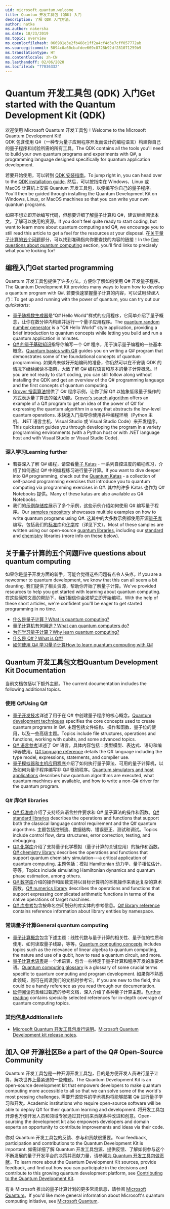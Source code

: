 ```yaml
---
uid: microsoft.quantum.welcome
title: Quantum 开发工具包 (QDK) 入门
description: 了解 QDK 入门方法。
author: natke
ms.author: nakersha
ms.date: 10/23/2019
ms.topic: overview
ms.openlocfilehash: 066981e3e2fb468c1ff2a4cf4d3e7cff057772ab
ms.sourcegitcommit: 5094c0a60cbafdee669c8728b92df281071259b9
ms.translationtype: HT
ms.contentlocale: zh-CN
ms.lasthandoff: 02/06/2020
ms.locfileid: "77036332"
---
```

# <a name="get-started-with-the-quantum-development-kit-qdk"></a><span data-ttu-id="21444-103">Quantum 开发工具包 (QDK) 入门</span><span class="sxs-lookup"><span data-stu-id="21444-103">Get started with the Quantum Development Kit (QDK)</span></span>

<span data-ttu-id="21444-104">欢迎使用 Microsoft Quantum 开发工具包！</span><span class="sxs-lookup"><span data-stu-id="21444-104">Welcome to the Microsoft Quantum Development Kit!</span></span>  
<span data-ttu-id="21444-105">QDK 包含使用 Q#（一种专为量子应用程序开发而设计的编程语言）构建你自己的量子程序和试验所需的所有工具。</span><span class="sxs-lookup"><span data-stu-id="21444-105">The QDK contains all the tools you'll need to build your own quantum programs and experiments with Q#, a programming language designed specifically for quantum application development.</span></span> 

<span data-ttu-id="21444-106">若要开始使用，可以转到 [QDK 安装指南](xref:microsoft.quantum.install)。</span><span class="sxs-lookup"><span data-stu-id="21444-106">To jump right in, you can head over to the [QDK installation guide](xref:microsoft.quantum.install).</span></span>
<span data-ttu-id="21444-107">然后，可以按指南在 Windows、Linux 或 MacOS 计算机上安装 Quantum 开发工具包，以便编写你自己的量子程序。</span><span class="sxs-lookup"><span data-stu-id="21444-107">You'll then be guided through installing the Quantum Development Kit on Windows, Linux, or MacOS machines so that you can write your own quantum programs.</span></span>

<span data-ttu-id="21444-108">如果不想立即开始编写代码，但想要详细了解量子计算和 Q#，建议继续阅读本文，了解可以使用的资源。</span><span class="sxs-lookup"><span data-stu-id="21444-108">If you don't feel quite ready to start coding, but want to learn more about quantum computing and Q#, we encourage you to still read this article to get a feel for the resources at your disposal.</span></span> <span data-ttu-id="21444-109">在[关于量子计算的五个问题](#five-questions-about-quantum-computing)部分，可以找到准确指向你要查找的内容的链接！</span><span class="sxs-lookup"><span data-stu-id="21444-109">In the [five questions about quantum computing](#five-questions-about-quantum-computing) section, you'll find links to precisely what you're looking for!</span></span>

## <a name="get-started-programming"></a><span data-ttu-id="21444-110">编程入门</span><span class="sxs-lookup"><span data-stu-id="21444-110">Get started programming</span></span>

<span data-ttu-id="21444-111">Quantum 开发工具包提供了许多方法，方便你了解如何使用 Q# 开发量子程序。</span><span class="sxs-lookup"><span data-stu-id="21444-111">The Quantum Development Kit provides many ways to learn how to develop a quantum program with Q#.</span></span>
<span data-ttu-id="21444-112">若要快速掌握量子计算的内容，可以试用*快速入门*：</span><span class="sxs-lookup"><span data-stu-id="21444-112">To get up and running with the power of quantum, you can try out our *quickstarts*:</span></span>

* <span data-ttu-id="21444-113">[量子随机数生成器](xref:microsoft.quantum.quickstarts.qrng)是“Q# Hello World”样式的应用程序，它简单介绍了量子概念，让你在数分钟内构建并运行一个量子应用程序。</span><span class="sxs-lookup"><span data-stu-id="21444-113">The [quantum random number generator](xref:microsoft.quantum.quickstarts.qrng) is a "Q# Hello World" style application, providing a brief introduction to quantum concepts while letting you build and run a quantum application in minutes.</span></span>
* <span data-ttu-id="21444-114">[Q# 的量子基础知识](xref:microsoft.quantum.write-program)指导你编写一个 Q# 程序，用于演示量子编程的一些基本概念。</span><span class="sxs-lookup"><span data-stu-id="21444-114">[Quantum basics with Q#](xref:microsoft.quantum.write-program) guides you on writing a Q# program that demonstrates some of the foundational concepts of quantum programming.</span></span> 
    <span data-ttu-id="21444-115">如果尚未做好开始编码的准备，你仍然可以在不安装 QDK 的情况下继续阅读本指南，大致了解 Q# 编程语言和基本的量子计算概念。</span><span class="sxs-lookup"><span data-stu-id="21444-115">If you are not ready to start coding, you can still follow along without installing the QDK and get an overview of the Q# programming language and the first concepts of quantum computing.</span></span>
* <span data-ttu-id="21444-116">[Grover 搜索算法](xref:microsoft.quantum.quickstarts.search)提供了 Q# 程序示例，让你了解 Q# 以抽象低级量子操作的方式表达量子算法的强大功能。</span><span class="sxs-lookup"><span data-stu-id="21444-116">[Grover’s search algorithm](xref:microsoft.quantum.quickstarts.search) offers an example of a Q# program to get an idea of the power of Q# for expressing the quantum algorithm in a way that abstracts the low-level quantum operations.</span></span> 
    <span data-ttu-id="21444-117">本快速入门指导你使用各种编程环境（Python 主机、.NET 语言主机、Visual Studio 或 Visual Studio Code）来开发程序。</span><span class="sxs-lookup"><span data-stu-id="21444-117">This quickstart guides you through developing the program in a variety programming environments (with a Python host or with .NET language host and with Visual Studio or Visual Studio Code).</span></span>

### <a name="learning-further"></a><span data-ttu-id="21444-118">深入学习</span><span class="sxs-lookup"><span data-stu-id="21444-118">Learning further</span></span>
* <span data-ttu-id="21444-119">若要深入了解 Q# 编程，请查看[量子 Katas](https://github.com/Microsoft/QuantumKatas) - 一系列自控进度的编程练习，介绍了如何通过 Q# 中的编程练习进行量子计算。</span><span class="sxs-lookup"><span data-stu-id="21444-119">If you want to dive deeper into Q# programming, check out the [Quantum Katas](https://github.com/Microsoft/QuantumKatas) - a collection of self-paced programming exercises that introduce you to quantum computing via programming exercises in Q#.</span></span>
    <span data-ttu-id="21444-120">其中的许多 Katas 也作为 Q# Notebooks 提供。</span><span class="sxs-lookup"><span data-stu-id="21444-120">Many of these katas are also available as Q# Notebooks.</span></span> 
* <span data-ttu-id="21444-121">我们的[示例存储库](https://github.com/Microsoft/Quantum)展示了多个示例，这些示例介绍如何使用 Q# 编写量子程序。</span><span class="sxs-lookup"><span data-stu-id="21444-121">Our [samples repository](https://github.com/Microsoft/Quantum) showcases multiple examples on how to write quantum programs using Q#.</span></span> <span data-ttu-id="21444-122">这其中的大多数示例都使用开源[量子库](https://github.com/Microsoft/QuantumLibraries)编写，包括我们的[标准](xref:microsoft.quantum.libraries.standard.intro)库和[化学](xref:microsoft.quantum.chemistry.concepts.intro)库（详见下文）。</span><span class="sxs-lookup"><span data-stu-id="21444-122">Most of these samples are written using our open-source [quantum libraries](https://github.com/Microsoft/QuantumLibraries), including our [standard](xref:microsoft.quantum.libraries.standard.intro) and [chemistry](xref:microsoft.quantum.chemistry.concepts.intro) libraries (more info on these below).</span></span>

## <a name="five-questions-about-quantum-computing"></a><span data-ttu-id="21444-123">关于量子计算的五个问题</span><span class="sxs-lookup"><span data-stu-id="21444-123">Five questions about quantum computing</span></span>

<span data-ttu-id="21444-124">如果你是量子开发方面的新手，可能会觉得这些问题有点令人头疼。</span><span class="sxs-lookup"><span data-stu-id="21444-124">If you are a newcomer to quantum development, we know that this can all seem a bit daunting.</span></span> <span data-ttu-id="21444-125">我们提供了相关资源，帮助你开始了解量子计算。</span><span class="sxs-lookup"><span data-stu-id="21444-125">We've provided resources to help you get started with learning about quantum computing.</span></span> <span data-ttu-id="21444-126">在这些简短文章的帮助下，我们相信你会渴望立即开始编程。</span><span class="sxs-lookup"><span data-stu-id="21444-126">With the help of these short articles, we're confident you'll be eager to get started programming in no time.</span></span>
* [<span data-ttu-id="21444-127">什么是量子计算？</span><span class="sxs-lookup"><span data-stu-id="21444-127">What is quantum computing?</span></span>](xref:microsoft.quantum.overview.what)
* [<span data-ttu-id="21444-128">量子计算机有何用途？</span><span class="sxs-lookup"><span data-stu-id="21444-128">What can quantum computers do?</span></span>](xref:microsoft.quantum.overview.computers)
* [<span data-ttu-id="21444-129">为何学习量子计算？</span><span class="sxs-lookup"><span data-stu-id="21444-129">Why learn quantum computing?</span></span>](xref:microsoft.quantum.overview.why)
* [<span data-ttu-id="21444-130">什么是 Q#？</span><span class="sxs-lookup"><span data-stu-id="21444-130">What is Q#?</span></span>](xref:microsoft.quantum.overview.qsharp)
* [<span data-ttu-id="21444-131">如何使用 Q# 学习量子计算</span><span class="sxs-lookup"><span data-stu-id="21444-131">How to learn quantum computing with Q#</span></span>](xref:microsoft.quantum.overview.learn)

## <a name="quantum-development-kit-documentation"></a><span data-ttu-id="21444-132">Quantum 开发工具包文档</span><span class="sxs-lookup"><span data-stu-id="21444-132">Quantum Development Kit Documentation</span></span>

<span data-ttu-id="21444-133">当前文档包括以下额外主题。</span><span class="sxs-lookup"><span data-stu-id="21444-133">The current documentation includes the following additional topics.</span></span>

### <a name="using-q"></a><span data-ttu-id="21444-134">使用 Q#</span><span class="sxs-lookup"><span data-stu-id="21444-134">Using Q#</span></span>
* <span data-ttu-id="21444-135">[量子开发技术](xref:microsoft.quantum.techniques.intro)详述了用于在 Q# 中创建量子程序的核心概念。</span><span class="sxs-lookup"><span data-stu-id="21444-135">[Quantum development techniques](xref:microsoft.quantum.techniques.intro) specifies the core concepts used to create quantum programs in Q#.</span></span> <span data-ttu-id="21444-136">主题包括文件结构、操作和函数、量子位的使用，以及一些高级主题。</span><span class="sxs-lookup"><span data-stu-id="21444-136">Topics include file structures, operations and functions, working with qubits, and some advanced topics.</span></span>
* <span data-ttu-id="21444-137">[Q# 语言参考](xref:microsoft.quantum.language.intro)详述了 Q# 语言，具体内容包括：类型模型、表达式、语句和编译器使用。</span><span class="sxs-lookup"><span data-stu-id="21444-137">[Q# language reference](xref:microsoft.quantum.language.intro) details the Q# language including the type model, expressions, statements, and compiler use.</span></span>
* <span data-ttu-id="21444-138">[量子模拟器和主机应用程序](xref:microsoft.quantum.machines)介绍了如何执行量子算法、可用的量子计算机，以及如何为量子程序编写非 Q# 驱动程序。</span><span class="sxs-lookup"><span data-stu-id="21444-138">[Quantum simulators and host applications](xref:microsoft.quantum.machines) describes how quantum algorithms are executed, what quantum machines are available, and how to write a non-Q# driver for the quantum program.</span></span>

### <a name="q-libraries"></a><span data-ttu-id="21444-139">Q# 库</span><span class="sxs-lookup"><span data-stu-id="21444-139">Q# libraries</span></span>
* <span data-ttu-id="21444-140">[Q# 标准库](xref:microsoft.quantum.libraries.standard.intro)介绍了支持经典语言控件要求和 Q# 量子算法的操作和函数。</span><span class="sxs-lookup"><span data-stu-id="21444-140">[Q# standard libraries](xref:microsoft.quantum.libraries.standard.intro) describes the operations and functions that support both the classical language control requirement and the Q# quantum algorithms.</span></span> 
    <span data-ttu-id="21444-141">主题包括控制流、数据结构、错误更正、测试和调试。</span><span class="sxs-lookup"><span data-stu-id="21444-141">Topics include control flow, data structures, error correction, testing, and debugging.</span></span> 
* <span data-ttu-id="21444-142">[Q# 化学库](xref:microsoft.quantum.chemistry.concepts.intro)介绍了支持量子化学模拟（量子计算的关键应用）的操作和函数。</span><span class="sxs-lookup"><span data-stu-id="21444-142">[Q# chemistry library](xref:microsoft.quantum.chemistry.concepts.intro) describes the operations and functions that support quantum chemistry simulation---a critical application of quantum computing.</span></span> <span data-ttu-id="21444-143">主题包括：模拟 Hamiltonian 动力学、量子相位估计，等等。</span><span class="sxs-lookup"><span data-stu-id="21444-143">Topics include simulating Hamiltonian dynamics and quantum phase estimation, among others.</span></span>
* <span data-ttu-id="21444-144">[Q# 数字库](xref:microsoft.quantum.numerics.intro)介绍的操作和函数支持以目标计算机的本机操作来表达复杂的算术函数。</span><span class="sxs-lookup"><span data-stu-id="21444-144">[Q# numerics library](xref:microsoft.quantum.numerics.intro) describes the operations and functions that support expressing complicated arithmetic functions in terms of the native operations of target machines.</span></span>
* <span data-ttu-id="21444-145">[Q# 库参考](xref:microsoft.quantum.standardlibsintro)包含按命名空间划分的库实体的参考信息。</span><span class="sxs-lookup"><span data-stu-id="21444-145">[Q# library reference](xref:microsoft.quantum.standardlibsintro) contains reference information about library entities by namespace.</span></span>

### <a name="general-quantum-computing"></a><span data-ttu-id="21444-146">常规量子计算</span><span class="sxs-lookup"><span data-stu-id="21444-146">General quantum computing</span></span>
* <span data-ttu-id="21444-147">[量子计算概念](xref:microsoft.quantum.concepts.intro)包含下述主题：线性代数与量子计算的相关性、量子位的性质和使用、如何读取量子线路，等等。</span><span class="sxs-lookup"><span data-stu-id="21444-147">[Quantum computing concepts](xref:microsoft.quantum.concepts.intro) includes topics such as the relevance of linear algebra to quantum computing, the nature and use of a qubit, how to read a quantum circuit, and more.</span></span>
* <span data-ttu-id="21444-148">[量子计算术语表](xref:microsoft.quantum.glossary)是一个术语表，包含一些特定于量子计算和程序开发的重要术语。</span><span class="sxs-lookup"><span data-stu-id="21444-148">[Quantum computing glossary](xref:microsoft.quantum.glossary) is a glossary of some crucial terms specific to quantum computing and program development.</span></span> 
    <span data-ttu-id="21444-149">如果你不熟悉此领域，则可在阅读我们的文档时参考它。</span><span class="sxs-lookup"><span data-stu-id="21444-149">If you are new to the field, this could be a handy reference as you read through our documentation.</span></span>
* <span data-ttu-id="21444-150">[延伸阅读](xref:microsoft.quantum.more-information)包含经过甄选的参考文档，深入介绍了各种量子计算主题。</span><span class="sxs-lookup"><span data-stu-id="21444-150">[Further reading](xref:microsoft.quantum.more-information) contains specially selected references for in-depth coverage of quantum computing topics.</span></span>

### <a name="additional-info"></a><span data-ttu-id="21444-151">其他信息</span><span class="sxs-lookup"><span data-stu-id="21444-151">Additional info</span></span>
* <span data-ttu-id="21444-152">[Microsoft Quantum 开发工具包发行说明](xref:microsoft.quantum.relnotes)。</span><span class="sxs-lookup"><span data-stu-id="21444-152">[Microsoft Quantum Development kit release notes](xref:microsoft.quantum.relnotes).</span></span>


## <a name="be-a-part-of-the-q-open-source-community"></a><span data-ttu-id="21444-153">加入 Q# 开源社区</span><span class="sxs-lookup"><span data-stu-id="21444-153">Be a part of the Q# Open-Source Community</span></span>
<span data-ttu-id="21444-154">Quantum 开发工具包是一种开源开发工具包，目的是方便开发人员进行量子计算，解决世界上最紧迫的一些难题。</span><span class="sxs-lookup"><span data-stu-id="21444-154">The Quantum Development Kit is an open-source development kit that empowers developers to make quantum computing more accessible to all so that we can solve some of the world's most pressing challenges.</span></span>  <span data-ttu-id="21444-155">需要开源软件的学术机构将能够部署 Q# 进行量子学习和开发。</span><span class="sxs-lookup"><span data-stu-id="21444-155">Academic institutions who require open-source software will be able to deploy Q# for their quantum learning and development.</span></span> <span data-ttu-id="21444-156">将开发工具包开源也方便开发人员和领域专家通过其代码来贡献各种改进和创意。</span><span class="sxs-lookup"><span data-stu-id="21444-156">Open-sourcing the development kit also empowers developers and domain experts an opportunity to contribute improvements and ideas via their code.</span></span>

<span data-ttu-id="21444-157">你对 Quantum 开发工具包的反馈、参与和贡献很重要。</span><span class="sxs-lookup"><span data-stu-id="21444-157">Your feedback, participation and contributions to the Quantum Development Kit is important.</span></span>  <span data-ttu-id="21444-158">如需详细了解 Quantum 开发工具包源、提供反馈、了解如何参与这个不断发展的量子开发平台的决策并贡献力量，请参阅[为 Quantum 开发工具包做贡献](xref:microsoft.quantum.contributing)。</span><span class="sxs-lookup"><span data-stu-id="21444-158">To learn more about the Quantum Development Kit sources, provide feedback, and find out how you can participate in the decisions and contribute to this growing quantum development platform, see [Contributing to the Quantum Development Kit](xref:microsoft.quantum.contributing).</span></span>

<span data-ttu-id="21444-159">有关 Microsoft 推出的量子计算计划的更多常规信息，请参阅 [Microsoft Quantum](https://www.microsoft.com/en-us/quantum/)。</span><span class="sxs-lookup"><span data-stu-id="21444-159">If you'd like more general information about Microsoft's quantum computing initiative, see [Microsoft Quantum](https://www.microsoft.com/en-us/quantum/).</span></span>
